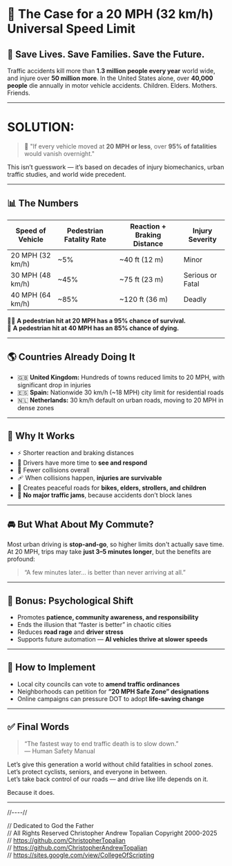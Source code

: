 # 🛑 The Case for a 20 MPH (32 km/h) Universal Speed Limit

## 🚶 Save Lives. Save Families. Save the Future.

Traffic accidents kill more than **1.3 million people every year** world wide, and injure over **50 million more**. In the United States alone, over **40,000 people** die annually in motor vehicle accidents. Children. Elders. Mothers. Friends. 

---

# SOLUTION:

> 🧠 "If every vehicle moved at **20 MPH or less**, over **95% of fatalities** would vanish overnight."

This isn’t guesswork — it’s based on decades of injury biomechanics, urban traffic studies, and world wide precedent.

---

## 📊 The Numbers

| Speed of Vehicle | Pedestrian Fatality Rate | Reaction + Braking Distance | Injury Severity |
|------------------|---------------------------|------------------------------|------------------|
| 20 MPH (32 km/h) | ~5%                       | ~40 ft (12 m)               | Minor            |
| 30 MPH (48 km/h) | ~45%                      | ~75 ft (23 m)               | Serious or Fatal |
| 40 MPH (64 km/h) | ~85%                      | ~120 ft (36 m)              | Deadly           |

🧍‍♂️ **A pedestrian hit at 20 MPH has a 95% chance of survival.**  
🚗 **A pedestrian hit at 40 MPH has an 85% chance of dying.**

---

## 🌎 Countries Already Doing It

- 🇬🇧 **United Kingdom:** Hundreds of towns reduced limits to 20 MPH, with significant drop in injuries  
- 🇪🇸 **Spain:** Nationwide 30 km/h (~18 MPH) city limit for residential roads  
- 🇳🇱 **Netherlands:** 30 km/h default on urban roads, moving to 20 MPH in dense zones  

---

## 🧠 Why It Works

- ⚡ Shorter reaction and braking distances  
- 👀 Drivers have more time to **see and respond**  
- 🛑 Fewer collisions overall  
- 🩹 When collisions happen, **injuries are survivable**  
- 🤝 Creates peaceful roads for **bikes, elders, strollers, and children**  
- 🚦 **No major traffic jams**, because accidents don’t block lanes

---

## 🚘 But What About My Commute?

Most urban driving is **stop-and-go**, so higher limits don't actually save time. At 20 MPH, trips may take **just 3–5 minutes longer**, but the benefits are profound:

> “A few minutes later… is better than never arriving at all.”

---

## 🧠 Bonus: Psychological Shift

- Promotes **patience, community awareness, and responsibility**  
- Ends the illusion that “faster is better” in chaotic cities  
- Reduces **road rage** and **driver stress**  
- Supports future automation — **AI vehicles thrive at slower speeds**

---

## 🔧 How to Implement

- Local city councils can vote to **amend traffic ordinances**  
- Neighborhoods can petition for **“20 MPH Safe Zone” designations**  
- Online campaigns can pressure DOT to adopt **life-saving change**

---

## ✅ Final Words

> “The fastest way to end traffic death is to slow down.”  
> — Human Safety Manual

Let’s give this generation a world without child fatalities in school zones.  
Let’s protect cyclists, seniors, and everyone in between.  
Let’s take back control of our roads — and drive like life depends on it.

Because it does.

---

//----//

// Dedicated to God the Father  
// All Rights Reserved Christopher Andrew Topalian Copyright 2000-2025  
// https://github.com/ChristopherTopalian  
// https://github.com/ChristopherAndrewTopalian  
// https://sites.google.com/view/CollegeOfScripting

